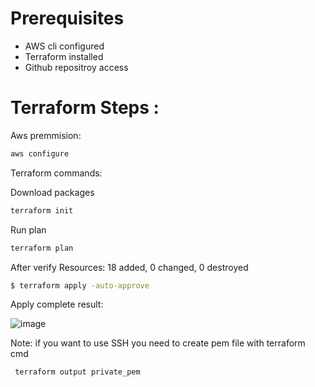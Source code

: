 
# Prerequisites

- AWS cli configured
- Terraform installed
- Github repositroy access



# Terraform Steps : 

Aws premmision:

```sh
aws configure
```

Terraform commands:

Download packages
```sh
terraform init
```
Run plan
```sh
terraform plan
```
After verify Resources: 18 added, 0 changed, 0 destroyed

```sh
$ terraform apply -auto-approve
```
Apply complete result:

![image](https://github.com/dinghy-e2e/GreenRoad/assets/103927731/ccad42dc-d45a-42bf-9ff3-49e56eb34010)

Note:
if you want to use SSH you need to create pem file with terraform cmd

```sh
 terraform output private_pem
```
